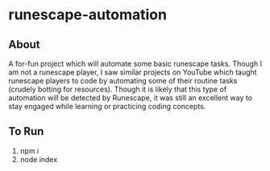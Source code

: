 # runescape-automation

## About
A for-fun project which will automate some basic runescape tasks. Though I am not a runescape player, I saw similar projects on YouTube which taught runescape players to code by automating some of their routine tasks (crudely botting for resources). Though it is likely that this type of automation will be detected by Runescape, it was still an excellent way to stay engaged while learning or practicing coding concepts.

## To Run
1. npm i
2. node index
